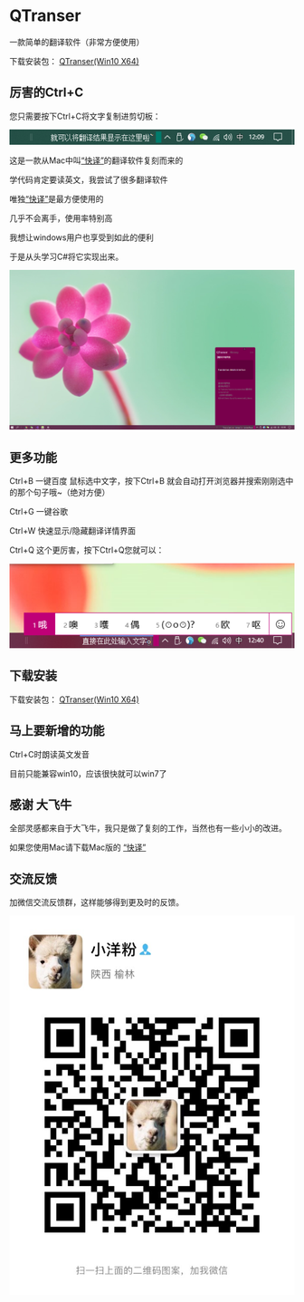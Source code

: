 # QTranser
一款简单的翻译软件（非常方便使用）

下载安装包： [QTranser(Win10 X64)](https://raw.githubusercontent.com/xyfll7/QTranser/master/QTranser_Installer/Debug/QTranser_Installer.msi) 

## 厉害的Ctrl+C 
您只需要按下Ctrl+C将文字复制进剪切板：

![翻译结果显示](./screenshot/翻译结果显示.png)

这是一款从Mac中叫[“快译”](https://itunes.apple.com/cn/app/%E5%BF%AB%E8%AF%91-%E5%A4%9A%E8%AF%AD%E8%A8%80%E6%99%BA%E8%83%BD%E5%AD%97%E5%85%B8/id1217010477?mt=12)的翻译软件复刻而来的

学代码肯定要读英文，我尝试了很多翻译软件

唯独[“快译”](https://itunes.apple.com/cn/app/%E5%BF%AB%E8%AF%91-%E5%A4%9A%E8%AF%AD%E8%A8%80%E6%99%BA%E8%83%BD%E5%AD%97%E5%85%B8/id1217010477?mt=12)是最方便使用的

几乎不会离手，使用率特别高

我想让windows用户也享受到如此的便利

于是从头学习C#将它实现出来。

![翻译结果显示](./screenshot/翻译详情界面.png)

## 更多功能
Ctrl+B 一键百度 鼠标选中文字，按下Ctrl+B 就会自动打开浏览器并搜索刚刚选中的那个句子哦~（绝对方便）

Ctrl+G 一键谷歌

Ctrl+W 快速显示/隐藏翻译详情界面

Ctrl+Q 这个更厉害，按下Ctrl+Q您就可以：

![翻译结果显示](./screenshot/输入文字.png)

## 下载安装
下载安装包： [QTranser(Win10 X64)](https://raw.githubusercontent.com/xyfll7/QTranser/master/QTranser_Installer/Debug/QTranser_Installer.msi) 

## 马上要新增的功能
Ctrl+C时朗读英文发音

目前只能兼容win10，应该很快就可以win7了


## 感谢 大飞牛
全部灵感都来自于大飞牛，我只是做了复刻的工作，当然也有一些小小的改进。

如果您使用Mac请下载Mac版的
[“快译”](https://itunes.apple.com/cn/app/%E5%BF%AB%E8%AF%91-%E5%A4%9A%E8%AF%AD%E8%A8%80%E6%99%BA%E8%83%BD%E5%AD%97%E5%85%B8/id1217010477?mt=12)

## 交流反馈

加微信交流反馈群，这样能够得到更及时的反馈。

![微信交流群](./screenshot/微信图片_20190510155059.jpg)

